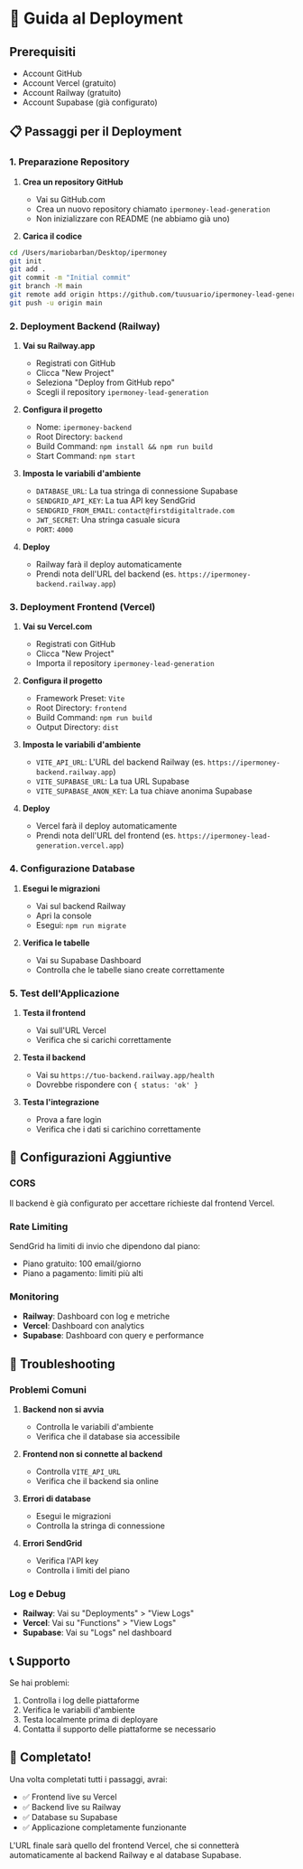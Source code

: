 # 🚀 Guida al Deployment

## Prerequisiti
- Account GitHub
- Account Vercel (gratuito)
- Account Railway (gratuito)
- Account Supabase (già configurato)

## 📋 Passaggi per il Deployment

### 1. Preparazione Repository

1. **Crea un repository GitHub**
   - Vai su GitHub.com
   - Crea un nuovo repository chiamato `ipermoney-lead-generation`
   - Non inizializzare con README (ne abbiamo già uno)

2. **Carica il codice**
```bash
cd /Users/mariobarban/Desktop/ipermoney
git init
git add .
git commit -m "Initial commit"
git branch -M main
git remote add origin https://github.com/tuusuario/ipermoney-lead-generation.git
git push -u origin main
```

### 2. Deployment Backend (Railway)

1. **Vai su Railway.app**
   - Registrati con GitHub
   - Clicca "New Project"
   - Seleziona "Deploy from GitHub repo"
   - Scegli il repository `ipermoney-lead-generation`

2. **Configura il progetto**
   - Nome: `ipermoney-backend`
   - Root Directory: `backend`
   - Build Command: `npm install && npm run build`
   - Start Command: `npm start`

3. **Imposta le variabili d'ambiente**
   - `DATABASE_URL`: La tua stringa di connessione Supabase
   - `SENDGRID_API_KEY`: La tua API key SendGrid
   - `SENDGRID_FROM_EMAIL`: `contact@firstdigitaltrade.com`
   - `JWT_SECRET`: Una stringa casuale sicura
   - `PORT`: `4000`

4. **Deploy**
   - Railway farà il deploy automaticamente
   - Prendi nota dell'URL del backend (es. `https://ipermoney-backend.railway.app`)

### 3. Deployment Frontend (Vercel)

1. **Vai su Vercel.com**
   - Registrati con GitHub
   - Clicca "New Project"
   - Importa il repository `ipermoney-lead-generation`

2. **Configura il progetto**
   - Framework Preset: `Vite`
   - Root Directory: `frontend`
   - Build Command: `npm run build`
   - Output Directory: `dist`

3. **Imposta le variabili d'ambiente**
   - `VITE_API_URL`: L'URL del backend Railway (es. `https://ipermoney-backend.railway.app`)
   - `VITE_SUPABASE_URL`: La tua URL Supabase
   - `VITE_SUPABASE_ANON_KEY`: La tua chiave anonima Supabase

4. **Deploy**
   - Vercel farà il deploy automaticamente
   - Prendi nota dell'URL del frontend (es. `https://ipermoney-lead-generation.vercel.app`)

### 4. Configurazione Database

1. **Esegui le migrazioni**
   - Vai sul backend Railway
   - Apri la console
   - Esegui: `npm run migrate`

2. **Verifica le tabelle**
   - Vai su Supabase Dashboard
   - Controlla che le tabelle siano create correttamente

### 5. Test dell'Applicazione

1. **Testa il frontend**
   - Vai sull'URL Vercel
   - Verifica che si carichi correttamente

2. **Testa il backend**
   - Vai su `https://tuo-backend.railway.app/health`
   - Dovrebbe rispondere con `{ status: 'ok' }`

3. **Testa l'integrazione**
   - Prova a fare login
   - Verifica che i dati si carichino correttamente

## 🔧 Configurazioni Aggiuntive

### CORS
Il backend è già configurato per accettare richieste dal frontend Vercel.

### Rate Limiting
SendGrid ha limiti di invio che dipendono dal piano:
- Piano gratuito: 100 email/giorno
- Piano a pagamento: limiti più alti

### Monitoring
- **Railway**: Dashboard con log e metriche
- **Vercel**: Dashboard con analytics
- **Supabase**: Dashboard con query e performance

## 🚨 Troubleshooting

### Problemi Comuni

1. **Backend non si avvia**
   - Controlla le variabili d'ambiente
   - Verifica che il database sia accessibile

2. **Frontend non si connette al backend**
   - Controlla `VITE_API_URL`
   - Verifica che il backend sia online

3. **Errori di database**
   - Esegui le migrazioni
   - Controlla la stringa di connessione

4. **Errori SendGrid**
   - Verifica l'API key
   - Controlla i limiti del piano

### Log e Debug

- **Railway**: Vai su "Deployments" > "View Logs"
- **Vercel**: Vai su "Functions" > "View Logs"
- **Supabase**: Vai su "Logs" nel dashboard

## 📞 Supporto

Se hai problemi:
1. Controlla i log delle piattaforme
2. Verifica le variabili d'ambiente
3. Testa localmente prima di deployare
4. Contatta il supporto delle piattaforme se necessario

## 🎉 Completato!

Una volta completati tutti i passaggi, avrai:
- ✅ Frontend live su Vercel
- ✅ Backend live su Railway  
- ✅ Database su Supabase
- ✅ Applicazione completamente funzionante

L'URL finale sarà quello del frontend Vercel, che si connetterà automaticamente al backend Railway e al database Supabase.
